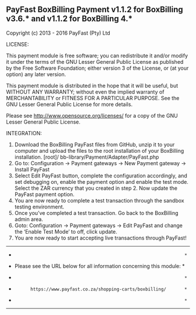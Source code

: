 PayFast BoxBilling Payment v1.1.2 for BoxBilling v3.6.* and v1.1.2 for BoxBilling 4.*
-------------------------------------------------------------------------------------
Copyright (c) 2013 - 2016 PayFast (Pty) Ltd

LICENSE:
 
This payment module is free software; you can redistribute it and/or modify
it under the terms of the GNU Lesser General Public License as published
by the Free Software Foundation; either version 3 of the License, or (at
your option) any later version.

This payment module is distributed in the hope that it will be useful, but
WITHOUT ANY WARRANTY; without even the implied warranty of MERCHANTABILITY
or FITNESS FOR A PARTICULAR PURPOSE. See the GNU Lesser General Public
License for more details.

Please see http://www.opensource.org/licenses/ for a copy of the GNU Lesser
General Public License.

INTEGRATION:
1. Download the BoxBilling PayFast files from GitHub, unzip it to your computer and upload the files to the root installation of your BoxBilling installation.
[root]/ bb-library/Payment/Adapter/PayFast.php
2. Go to: Configuration -> Payment gateways -> New Payment gateway -> Install PayFast
3. Select Edit PayFast button, complete the configuration accordingly, and set debugging on, enable the payment option and enable the test mode. Select the ZAR currency that you created in step 2. Now update the PayFast payment option.
4. You are now ready to complete a test transaction through the sandbox testing environment.
5. Once you’ve completed a test transaction. Go back to the BoxBilling admin area.
6. Goto: Configuration -> Payment gateways -> Edit PayFast and change the ‘Enable Test Mode’ to off, click update.
7. You are now ready to start accepting live transactions through PayFast!

************************************************************************
*                                                                      *
* Please see the URL below for all information concerning this module: *
*                                                                      *
*           https://www.payfast.co.za/shopping-carts/boxbilling/       *
*                                                                      *
************************************************************************

